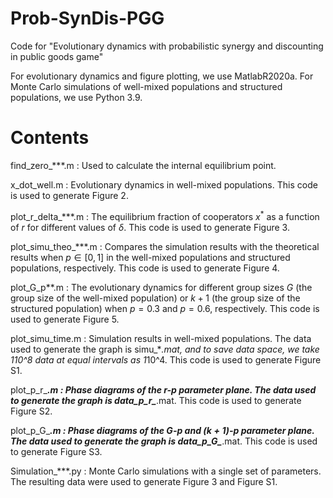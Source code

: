 # Prob-SynDis-PGG

Code for "Evolutionary dynamics with probabilistic synergy and discounting in public goods game"

For evolutionary dynamics and figure plotting, we use MatlabR2020a. For Monte Carlo simulations of well-mixed populations and structured populations, we use Python 3.9.

# Contents

find_zero_***.m : Used to calculate the internal equilibrium point.

x_dot_well.m : Evolutionary dynamics in well-mixed populations. This code is used to generate Figure 2.

plot_r_delta_***.m : The equilibrium fraction of cooperators $x^{*}$ as a function of $r$ for different values of $\delta$. This code is used to generate Figure 3.

plot_simu_theo_***.m : Compares the simulation results with the theoretical results when $p \in [0,1]$ in the well-mixed populations and structured populations, respectively. This code is used to generate Figure 4.

plot_G_p**.m : The evolutionary dynamics for different group sizes $G$ (the group size of the well-mixed population) or $k+1$ (the group size of the structured population) when $p=0.3$ and $p=0.6$, respectively. This code is used to generate Figure 5.

plot_simu_time.m : Simulation results in well-mixed populations. The data used to generate the graph is simu_***.mat, and to save data space, we take 1*10^8 data at equal intervals as 1*10^4. This code is used to generate Figure S1.

plot_p_r_***.m : Phase diagrams of the $r$-$p$ parameter plane. The data used to generate the graph is data_p_r_***.mat. This code is used to generate Figure S2.

plot_p_G_***.m : Phase diagrams of the $G$-$p$ and $(k+1)$-$p$ parameter plane. The data used to generate the graph is data_p_G_***.mat. This code is used to generate Figure S3.

Simulation_***.py : Monte Carlo simulations with a single set of parameters. The resulting data were used to generate Figure 3 and Figure S1.
